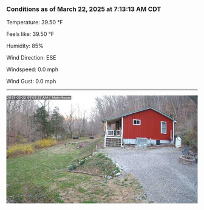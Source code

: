 ### Conditions as of March 22, 2025 at 7:13:13 AM CDT 

Temperature: 39.50 &deg;F

Feels like: 39.50 &deg;F

Humidity: 85%

Wind Direction: ESE

Windspeed: 0.0 mph

Wind Gust: 0.0 mph

---

<img src="./images/latest.jpeg"/>

